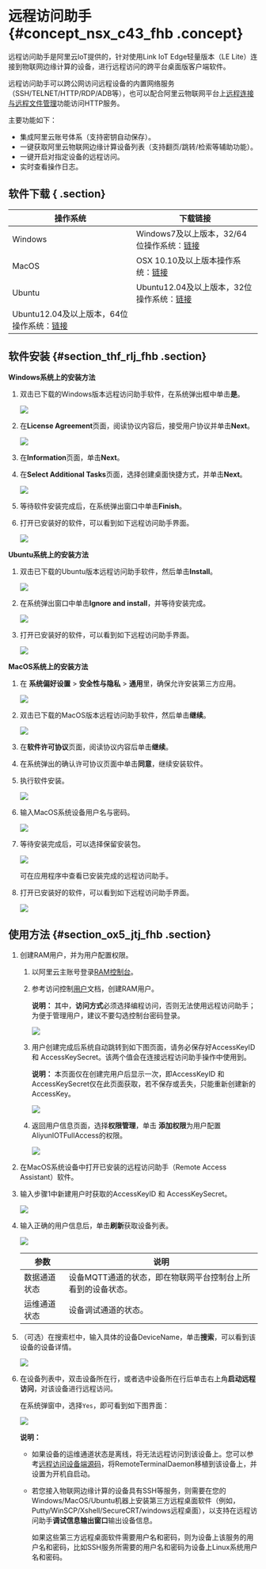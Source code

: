 # 远程访问助手 {#concept_nsx_c43_fhb .concept}

远程访问助手是阿里云IoT提供的，针对使用Link IoT Edge轻量版本（LE Lite）连接到物联网边缘计算的设备，进行远程访问的跨平台桌面版客户端软件。

远程访问助手可以跨公网访问远程设备的内置网络服务（SSH/TELNET/HTTP/RDP/ADB等），也可以配合阿里云物联网平台上[远程连接与远程文件管理](cn.zh-CN/用户指南/远程运维管理/远程服务访问.md#)功能访问HTTP服务。

主要功能如下：

-   集成阿里云账号体系（支持密钥自动保存）。
-   一键获取阿里云物联网边缘计算设备列表（支持翻页/跳转/检索等辅助功能）。
-   一键开启对指定设备的远程访问。
-   实时查看操作日志。

## 软件下载 { .section}

|操作系统|下载链接|
|----|----|
|Windows|Windows7及以上版本，32/64位操作系统：[链接](http://link-iot-edge-lite-packet.oss-cn-shanghai.aliyuncs.com/v2.4/AlibabaCloud%20IoT%20Remote%20Access%20Assistant-v2.4.exe)|
|MacOS|OSX 10.10及以上版本操作系统：[链接](http://link-iot-edge-lite-packet.oss-cn-shanghai.aliyuncs.com/v2.4/AlibabaCloud%20IoT%20Remote%20Access%20Assistant-v2.4.pkg)|
|Ubuntu|Ubuntu12.04及以上版本，32位操作系统：[链接](http://link-iot-edge-lite-packet.oss-cn-shanghai.aliyuncs.com/v2.4/AlibabaCloud%20IoT%20Remote%20Access%20Assistant-v2.4-x86.deb)|
|Ubuntu12.04及以上版本，64位操作系统：[链接](http://link-iot-edge-lite-packet.oss-cn-shanghai.aliyuncs.com/v2.4/AlibabaCloud%20IoT%20Remote%20Access%20Assistant-v2.4-x64.deb)|

## 软件安装 {#section_thf_rlj_fhb .section}

**Windows系统上的安装方法**

1.  双击已下载的Windows版本远程访问助手软件，在系统弹出框中单击**是**。

    ![](http://static-aliyun-doc.oss-cn-hangzhou.aliyuncs.com/assets/img/149758/155849269041678_zh-CN.png)

2.  在**License Agreement**页面，阅读协议内容后，接受用户协议并单击**Next**。

    ![](http://static-aliyun-doc.oss-cn-hangzhou.aliyuncs.com/assets/img/149758/155849269041682_zh-CN.png)

3.  在**Information**页面，单击**Next**。
4.  在**Select Additional Tasks**页面，选择创建桌面快捷方式，并单击**Next**。

    ![](http://static-aliyun-doc.oss-cn-hangzhou.aliyuncs.com/assets/img/149758/155849269041688_zh-CN.png)

5.  等待软件安装完成后，在系统弹出窗口中单击**Finish**。
6.  打开已安装好的软件，可以看到如下远程访问助手界面。

    ![](http://static-aliyun-doc.oss-cn-hangzhou.aliyuncs.com/assets/img/149758/155849269143485_zh-CN.png)


**Ubuntu系统上的安装方法**

1.  双击已下载的Ubuntu版本远程访问助手软件，然后单击**Install**。

    ![](http://static-aliyun-doc.oss-cn-hangzhou.aliyuncs.com/assets/img/149758/155849269141689_zh-CN.png)

2.  在系统弹出窗口中单击**Ignore and install**，并等待安装完成。

    ![](http://static-aliyun-doc.oss-cn-hangzhou.aliyuncs.com/assets/img/149758/155849269141690_zh-CN.png)

3.  打开已安装好的软件，可以看到如下远程访问助手界面。

    ![](http://static-aliyun-doc.oss-cn-hangzhou.aliyuncs.com/assets/img/149758/155849269243484_zh-CN.png)


**MacOS系统上的安装方法**

1.  在 **系统偏好设置** \> **安全性与隐私** \> **通用**里，确保允许安装第三方应用。

    ![](http://static-aliyun-doc.oss-cn-hangzhou.aliyuncs.com/assets/img/149758/155849269241691_zh-CN.png)

2.  双击已下载的MacOS版本远程访问助手软件，然后单击**继续**。

    ![](http://static-aliyun-doc.oss-cn-hangzhou.aliyuncs.com/assets/img/149758/155849269241692_zh-CN.png)

3.  在**软件许可协议**页面，阅读协议内容后单击**继续**。
4.  在系统弹出的确认许可协议页面中单击**同意**，继续安装软件。
5.  执行软件安装。

    ![](http://static-aliyun-doc.oss-cn-hangzhou.aliyuncs.com/assets/img/149758/155849269241693_zh-CN.png)

6.  输入MacOS系统设备用户名与密码。

    ![](http://static-aliyun-doc.oss-cn-hangzhou.aliyuncs.com/assets/img/149758/155849269241694_zh-CN.png)

7.  等待安装完成后，可以选择保留安装包。

    ![](http://static-aliyun-doc.oss-cn-hangzhou.aliyuncs.com/assets/img/149758/155849269241695_zh-CN.png)

    可在应用程序中查看已安装完成的远程访问助手。

8.  打开已安装好的软件，可以看到如下远程访问助手界面。

    ![](http://static-aliyun-doc.oss-cn-hangzhou.aliyuncs.com/assets/img/149758/155849269243480_zh-CN.png)


## 使用方法 {#section_ox5_jtj_fhb .section}

1.  创建RAM用户，并为用户配置权限。
    1.  以阿里云主账号登录[RAM控制台](https://ram.console.aliyun.com)。
    2.  参考访问控制[用户](https://help.aliyun.com/document_detail/93720.html)文档，创建RAM用户。

        **说明：** 其中，**访问方式**必须选择编程访问，否则无法使用远程访问助手；为便于管理用户，建议不要勾选控制台密码登录。

        ![](http://static-aliyun-doc.oss-cn-hangzhou.aliyuncs.com/assets/img/149758/155849269241860_zh-CN.png)

    3.  用户创建完成后系统自动跳转到如下图页面，请务必保存好AccessKeyID 和 AccessKeySecret。该两个值会在连接远程访问助手操作中使用到。

        **说明：** 本页面仅在创建完用户后显示一次，即AccessKeyID 和 AccessKeySecret仅在此页面获取，若不保存或丢失，只能重新创建新的AccessKey。

        ![](http://static-aliyun-doc.oss-cn-hangzhou.aliyuncs.com/assets/img/149758/155849269241882_zh-CN.png)

    4.  返回用户信息页面，选择**权限管理**，单击 **添加权限**为用户配置AliyunIOTFullAccess的权限。

        ![](http://static-aliyun-doc.oss-cn-hangzhou.aliyuncs.com/assets/img/149758/155849269241919_zh-CN.png)

2.  在MacOS系统设备中打开已安装的远程访问助手（Remote Access Assistant）软件。
3.  输入步骤1中新建用户时获取的AccessKeyID 和 AccessKeySecret。

    ![](http://static-aliyun-doc.oss-cn-hangzhou.aliyuncs.com/assets/img/149758/155849269341920_zh-CN.png)

4.  输入正确的用户信息后，单击**刷新**获取设备列表。

    ![](http://static-aliyun-doc.oss-cn-hangzhou.aliyuncs.com/assets/img/149758/155849269341921_zh-CN.png)

    |参数|说明|
    |--|--|
    |数据通道状态|设备MQTT通道的状态，即在物联网平台控制台上所看到的设备状态。|
    |运维通道状态|设备调试通道的状态。|

5.  （可选）在搜索栏中，输入具体的设备DeviceName，单击**搜索**，可以看到该设备的设备详情。

    ![](http://static-aliyun-doc.oss-cn-hangzhou.aliyuncs.com/assets/img/149758/155849269341932_zh-CN.png)

6.  在设备列表中，双击设备所在行，或者选中设备所在行后单击右上角**启动远程访问**，对该设备进行远程访问。

    在系统弹窗中，选择`Yes`，即可看到如下图界面：

    ![](http://static-aliyun-doc.oss-cn-hangzhou.aliyuncs.com/assets/img/149758/155849269341939_zh-CN.png)

    **说明：** 

    -   如果设备的运维通道状态是离线，将无法远程访问到该设备上。您可以参考[远程访问设备端源码](https://github.com/alibaba/iot_remote_access)，将RemoteTerminalDaemon移植到该设备上，并设置为开机自启动。
    -   若您接入物联网边缘计算的设备具有SSH等服务，则需要在您的Windows/MacOS/Ubuntu机器上安装第三方远程桌面软件（例如，Putty/WinSCP/Xshell/SecureCRT/windows远程桌面），以支持在远程访问助手**调试信息输出窗口**输出设备信息。

        如果这些第三方远程桌面软件需要用户名和密码，则为设备上该服务的用户名和密码，比如SSH服务所需要的用户名和密码为设备上Linux系统用户名和密码。


